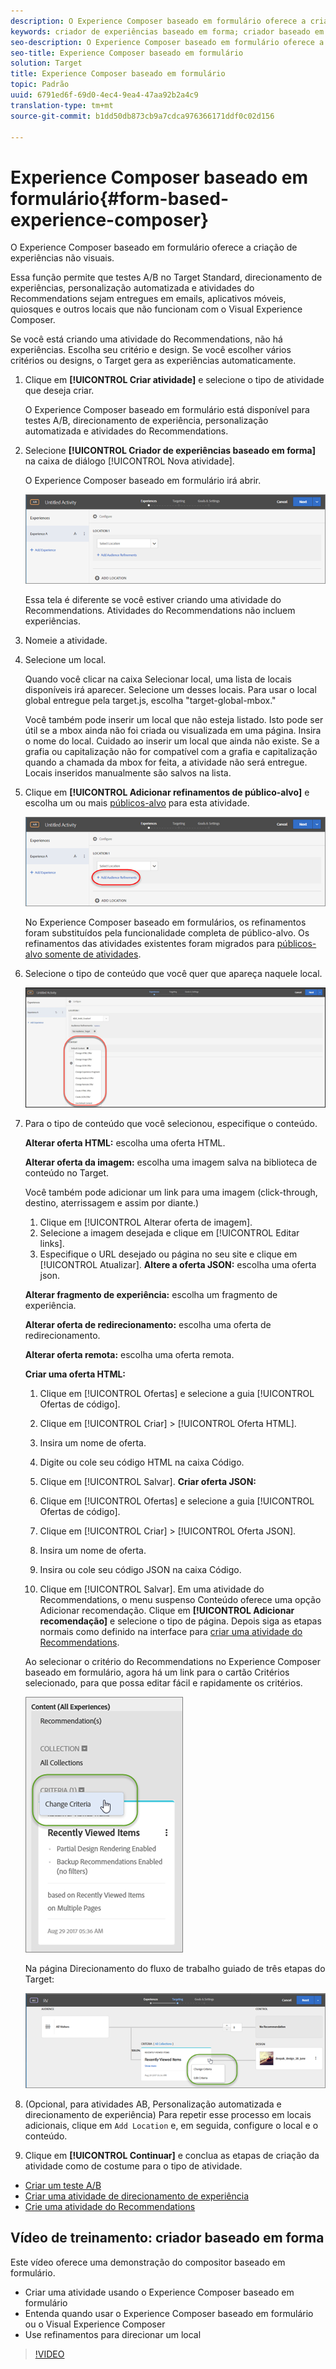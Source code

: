 ```yaml
---
description: O Experience Composer baseado em formulário oferece a criação de experiências não visuais.
keywords: criador de experiências baseado em forma; criador baseado em forma; refinamentos
seo-description: O Experience Composer baseado em formulário oferece a criação de experiências não visuais.
seo-title: Experience Composer baseado em formulário
solution: Target
title: Experience Composer baseado em formulário
topic: Padrão
uuid: 6791ed6f-69d0-4ec4-9ea4-47aa92b2a4c9
translation-type: tm+mt
source-git-commit: b1dd50db873cb9a7cdca976366171ddf0c02d156

---
```



# Experience Composer baseado em formulário{#form-based-experience-composer}

O Experience Composer baseado em formulário oferece a criação de experiências não visuais.

Essa função permite que testes A/B no Target Standard, direcionamento de experiências, personalização automatizada e atividades do Recommendations sejam entregues em emails, aplicativos móveis, quiosques e outros locais que não funcionam com o Visual Experience Composer.

Se você está criando uma atividade do Recommendations, não há experiências. Escolha seu critério e design. Se você escolher vários critérios ou designs, o Target gera as experiências automaticamente.

1. Clique em **[!UICONTROL Criar atividade]** e selecione o tipo de atividade que deseja criar.

   O Experience Composer baseado em formulário está disponível para testes A/B, direcionamento de experiência, personalização automatizada e atividades do Recommendations.
1. Selecione **[!UICONTROL Criador de experiências baseado em forma]** na caixa de diálogo [!UICONTROL Nova atividade].

   O Experience Composer baseado em formulário irá abrir.

   ![](assets/location_refinements.png)

   Essa tela é diferente se você estiver criando uma atividade do Recommendations. Atividades do Recommendations não incluem experiências.
1. Nomeie a atividade.
1. Selecione um local.

   Quando você clicar na caixa Selecionar local, uma lista de locais disponíveis irá aparecer. Selecione um desses locais. Para usar o local global entregue pela target.js, escolha &quot;target-global-mbox.&quot;

   Você também pode inserir um local que não esteja listado. Isto pode ser útil se a mbox ainda não foi criada ou visualizada em uma página. Insira o nome do local. Cuidado ao inserir um local que ainda não existe. Se a grafia ou capitalização não for compatível com a grafia e capitalização quando a chamada da mbox for feita, a atividade não será entregue. Locais inseridos manualmente são salvos na lista.
1. Clique em **[!UICONTROL Adicionar refinamentos de público-alvo]** e escolha um ou mais [públicos-alvo](../c-target/target.md#concept_A782F8481A5041EBA75103CB26376522) para esta atividade.

   ![](assets/location_refinements_2.png)

   No Experience Composer baseado em formulários, os refinamentos foram substituídos pela funcionalidade completa de público-alvo. Os refinamentos das atividades existentes foram migrados para [públicos-alvo somente de atividades](../c-target/creating-activity-only-audience.md#concept_A6BADCF530ED4AE1852E677FEBE68483).
1. Selecione o tipo de conteúdo que você quer que apareça naquele local.

   ![](assets/form_content.png)

1. Para o tipo de conteúdo que você selecionou, especifique o conteúdo.

   **Alterar oferta HTML:** escolha uma oferta HTML.

   **Alterar oferta da imagem:** escolha uma imagem salva na biblioteca de conteúdo no Target.

   Você também pode adicionar um link para uma imagem (click-through, destino, aterrissagem e assim por diante.)

   1. Clique em [!UICONTROL Alterar oferta de imagem].
   1. Selecione a imagem desejada e clique em [!UICONTROL Editar links].
   1. Especifique o URL desejado ou página no seu site e clique em [!UICONTROL Atualizar].
   **Altere a oferta JSON:** escolha uma oferta json.

   **Alterar fragmento de experiência:** escolha um fragmento de experiência.

   **Alterar oferta de redirecionamento:** escolha uma oferta de redirecionamento.

   **Alterar oferta remota:** escolha uma oferta remota.

   **Criar uma oferta HTML:**

   1. Clique em [!UICONTROL Ofertas] e selecione a guia [!UICONTROL Ofertas de código].
   1. Clique em [!UICONTROL Criar] &gt; [!UICONTROL Oferta HTML].
   1. Insira um nome de oferta.
   1. Digite ou cole seu código HTML na caixa Código.
   1. Clique em [!UICONTROL Salvar].
   **Criar oferta JSON:**

   1. Clique em [!UICONTROL Ofertas] e selecione a guia [!UICONTROL Ofertas de código].
   1. Clique em [!UICONTROL Criar] &gt; [!UICONTROL Oferta JSON].
   1. Insira um nome de oferta.
   1. Insira ou cole seu código JSON na caixa Código.
   1. Clique em [!UICONTROL Salvar].
   Em uma atividade do Recommendations, o menu suspenso Conteúdo oferece uma opção Adicionar recomendação. Clique em **[!UICONTROL Adicionar recomendação]** e selecione o tipo de página. Depois siga as etapas normais como definido na interface para [criar uma atividade do Recommendations](https://marketing.adobe.com/resources/help/en_US/target/recs/t_create_recs_activity.html).

   Ao selecionar o critério do Recommendations no Experience Composer baseado em formulário, agora há um link para o cartão Critérios selecionado, para que possa editar fácil e rapidamente os critérios.

   ![](assets/change_criteria.png)

   Na página Direcionamento do fluxo de trabalho guiado de três etapas do Target:

   ![](assets/change_criteria_2.png)

1. (Opcional, para atividades AB, Personalização automatizada e direcionamento de experiência) Para repetir esse processo em locais adicionais, clique em `Add Location` e, em seguida, configure o local e o conteúdo.
1. Clique em **[!UICONTROL Continuar]** e conclua as etapas de criação da atividade como de costume para o tipo de atividade.

* [Criar um teste A/B](../c-activities/t-test-ab/t-test-create-ab/test-create-ab.md#task_68C8079BF9FF4625A3BD6680D554BB72)
* [Criar uma atividade de direcionamento de experiência](../c-activities/t-experience-target/t-xt-create/xt-create.md#task_D6B3429AC31549E1A70EDF04B3DDC765)
* [Crie uma atividade do Recommendations](../c-recommendations/t-create-recs-activity/create-recs-activity.md#task_6874328773C64C44A73F0A130AD3F96F)

## Vídeo de treinamento: criador baseado em forma

Este vídeo oferece uma demonstração do compositor baseado em formulário.

* Criar uma atividade usando o Experience Composer baseado em formulário
* Entenda quando usar o Experience Composer baseado em formulário ou o Visual Experience Composer
* Use refinamentos para direcionar um local

>[!VIDEO](https://video.tv.adobe.com/v/17390)